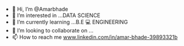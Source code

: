 - 👋 Hi, I’m @Amarbhade
- 👀 I’m interested in ...DATA SCIENCE
- 🌱 I’m currently learning ...B.E 💻 ENGINEERING 
- 💞️ I’m looking to collaborate on ...
- 📫 How to reach me www.linkedin.com/in/amar-bhade-39893321b

<!---
Amarbhade/Amarbhade is a ✨ special ✨ repository because its `README.md` (this file) appears on your GitHub profile.
You can click the Preview link to take a look at your changes.
--->
